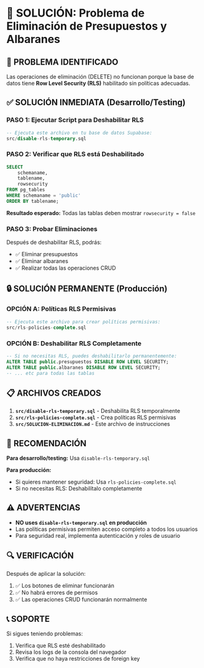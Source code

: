 # 🔧 SOLUCIÓN: Problema de Eliminación de Presupuestos y Albaranes

## 🚨 **PROBLEMA IDENTIFICADO**
Las operaciones de eliminación (DELETE) no funcionan porque la base de datos tiene **Row Level Security (RLS)** habilitado sin políticas adecuadas.

## ✅ **SOLUCIÓN INMEDIATA (Desarrollo/Testing)**

### **PASO 1: Ejecutar Script para Deshabilitar RLS**
```sql
-- Ejecuta este archivo en tu base de datos Supabase:
src/disable-rls-temporary.sql
```

### **PASO 2: Verificar que RLS está Deshabilitado**
```sql
SELECT 
    schemaname,
    tablename,
    rowsecurity
FROM pg_tables 
WHERE schemaname = 'public' 
ORDER BY tablename;
```

**Resultado esperado:** Todas las tablas deben mostrar `rowsecurity = false`

### **PASO 3: Probar Eliminaciones**
Después de deshabilitar RLS, podrás:
- ✅ Eliminar presupuestos
- ✅ Eliminar albaranes
- ✅ Realizar todas las operaciones CRUD

## 🔒 **SOLUCIÓN PERMANENTE (Producción)**

### **OPCIÓN A: Políticas RLS Permisivas**
```sql
-- Ejecuta este archivo para crear políticas permisivas:
src/rls-policies-complete.sql
```

### **OPCIÓN B: Deshabilitar RLS Completamente**
```sql
-- Si no necesitas RLS, puedes deshabilitarlo permanentemente:
ALTER TABLE public.presupuestos DISABLE ROW LEVEL SECURITY;
ALTER TABLE public.albaranes DISABLE ROW LEVEL SECURITY;
-- ... etc para todas las tablas
```

## 📋 **ARCHIVOS CREADOS**

1. **`src/disable-rls-temporary.sql`** - Deshabilita RLS temporalmente
2. **`src/rls-policies-complete.sql`** - Crea políticas RLS permisivas
3. **`src/SOLUCION-ELIMINACION.md`** - Este archivo de instrucciones

## 🎯 **RECOMENDACIÓN**

**Para desarrollo/testing:** Usa `disable-rls-temporary.sql`

**Para producción:** 
- Si quieres mantener seguridad: Usa `rls-policies-complete.sql`
- Si no necesitas RLS: Deshabilítalo completamente

## ⚠️ **ADVERTENCIAS**

- **NO uses `disable-rls-temporary.sql` en producción**
- Las políticas permisivas permiten acceso completo a todos los usuarios
- Para seguridad real, implementa autenticación y roles de usuario

## 🔍 **VERIFICACIÓN**

Después de aplicar la solución:
1. ✅ Los botones de eliminar funcionarán
2. ✅ No habrá errores de permisos
3. ✅ Las operaciones CRUD funcionarán normalmente

## 📞 **SOPORTE**

Si sigues teniendo problemas:
1. Verifica que RLS esté deshabilitado
2. Revisa los logs de la consola del navegador
3. Verifica que no haya restricciones de foreign key
